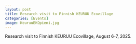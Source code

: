 ```yaml
---
layout: post
title: Research visit to Finnish KEURUU Ecovillage 
categories: [Events]
image: KeuruuEKOpieni.jpg
---
```

Research visit to Finnish KEURUU Ecovillage, August 6-7, 2025.
